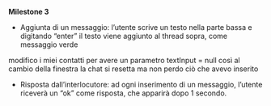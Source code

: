 **Milestone 3**
- Aggiunta di un messaggio: l’utente scrive un testo nella parte bassa e digitando “enter” il testo viene aggiunto al thread sopra, come messaggio verde

modifico i miei contatti per avere un parametro textInput = null
così al cambio della finestra la chat si resetta ma non perdo ciò che avevo inserito

- Risposta dall’interlocutore: ad ogni inserimento di un messaggio, l’utente riceverà un “ok” come risposta, che apparirà dopo 1 secondo.